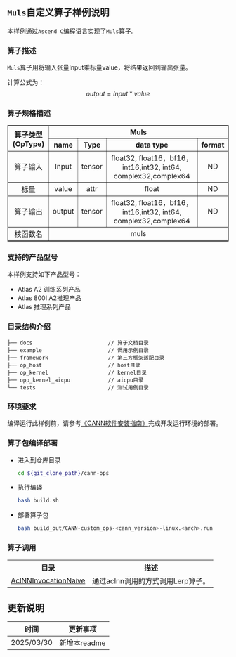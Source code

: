 ## `Muls`自定义算子样例说明 
本样例通过`Ascend C`编程语言实现了`Muls`算子。

### 算子描述
`Muls`算子用将输入张量Input乘标量value，将结果返回到输出张量。

计算公式为：
$$
output = Input * value
$$

### 算子规格描述

<table border="1">
  <tr>
    <th align="center" rowspan="2">算子类型(OpType)</th>
    <th colspan="4" align="center">Muls</th>
  </tr>
  <tr>
    <th align="center">name</th>
    <th align="center">Type</th>
    <th align="center">data type</th>
    <th align="center">format</th>
  </tr>
     <tr>
    <td rowspan="1" align="center">算子输入</td>
    <td align="center">Input</td>
    <td align="center">tensor</td>
    <td align="center">float32, float16，bf16，int16,int32, int64, complex32,complex64</td>
    <td align="center">ND</td>
  </tr>
    <tr>
    <td rowspan="1" align="center">标量</td>
    <td align="center">value</td>
    <td align="center">attr</td>
    <td align="center">float</td>
    <td align="center">ND</td>
  </tr>
   <tr>
    <td rowspan="1" align="center">算子输出</td>
    <td align="center">output</td>
    <td align="center">tensor</td>
    <td align="center">float32, float16，bf16，int16,int32, int64, complex32,complex64</td>
    <td align="center">ND</td>
  </tr>
  <tr>
    <td rowspan="1" align="center">核函数名</td>
    <td colspan="4" align="center">muls</td>
  </tr>
</table>
 


### 支持的产品型号
本样例支持如下产品型号：
- Atlas A2 训练系列产品
- Atlas 800I A2推理产品
- Atlas 推理系列产品


### 目录结构介绍
```
├── docs                        // 算子文档目录
├── example                     // 调用示例目录
├── framework                   // 第三方框架适配目录
├── op_host                     // host目录
├── op_kernel                   // kernel目录
├── opp_kernel_aicpu            // aicpu目录
└── tests                       // 测试用例目录
```


### 环境要求
编译运行此样例前，请参考[《CANN软件安装指南》](https://hiascend.com/document/redirect/CannCommunityInstSoftware)完成开发运行环境的部署。

### 算子包编译部署
  - 进入到仓库目录

    ```bash
    cd ${git_clone_path}/cann-ops
    ```

  - 执行编译

    ```bash
    bash build.sh
    ```

  - 部署算子包

    ```bash
    bash build_out/CANN-custom_ops-<cann_version>-linux.<arch>.run
    ```

### 算子调用
<table>
    <th>目录</th><th>描述</th>
    <tr>
        <td><a href="./examples/AclNNInvocationNaive"> AclNNInvocationNaive</td><td>通过aclnn调用的方式调用Lerp算子。</td>
    </tr>
</table>

## 更新说明
| 时间 | 更新事项 |
|----|------|
| 2025/03/30 | 新增本readme |